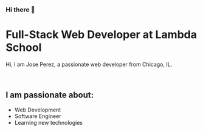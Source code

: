 ### Hi there 👋
<h1>Full-Stack Web Developer at Lambda School</h1>
<p>Hi, I am Jose Perez, a passionate web developer from Chicago, IL.</p>
<br>
<h2>I am passionate about:</h2>
<ul>
    <li>Web Development</li>
    <li>Software Engineer</li>
    <li>Learning new technologies</li>
</ul>

<!--
**pjose92/pjose92** is a ✨ _special_ ✨ repository because its `README.md` (this file) appears on your GitHub profile.

Here are some ideas to get you started:

- 🔭 I’m currently working on ...
- 🌱 I’m currently learning ...
- 👯 I’m looking to collaborate on ...
- 🤔 I’m looking for help with ...
- 💬 Ask me about ...
- 📫 How to reach me: ...
- 😄 Pronouns: ...
- ⚡ Fun fact: ...
-->
